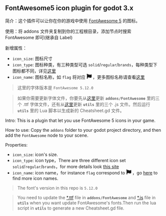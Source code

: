 ## FontAwesome5 icon plugin for godot 3.x

简介：这个插件可以让你在你的游戏中使用 [FontAwesome 5](https://fontawesome.com/) 的图标。 

使用：将 addons 文件夹复制到你的工程根目录，添加节点时搜索 FontAwesome 即可(继承自 Label)

新增属性：  
- `icon_size`: 图标尺寸  
- `icon_type`: 图标种类，有三种类型可选 `solid`/`regular`/`brands`，每种类型下图标都不同，详见[这里](https://fontawesome.com/cheatsheet/free/solid)  
- `icon_name`: 图标名称，如 `flag` 将对应 <svg aria-hidden="true" focusable="false" data-prefix="fas" data-icon="flag" class="svg-inline--fa fa-flag fa-w-16" role="img" xmlns="http://www.w3.org/2000/svg" viewBox="0 0 512 512" width="16" height="16"><path fill="currentColor" d="M349.565 98.783C295.978 98.783 251.721 64 184.348 64c-24.955 0-47.309 4.384-68.045 12.013a55.947 55.947 0 0 0 3.586-23.562C118.117 24.015 94.806 1.206 66.338.048 34.345-1.254 8 24.296 8 56c0 19.026 9.497 35.825 24 45.945V488c0 13.255 10.745 24 24 24h16c13.255 0 24-10.745 24-24v-94.4c28.311-12.064 63.582-22.122 114.435-22.122 53.588 0 97.844 34.783 165.217 34.783 48.169 0 86.667-16.294 122.505-40.858C506.84 359.452 512 349.571 512 339.045v-243.1c0-23.393-24.269-38.87-45.485-29.016-34.338 15.948-76.454 31.854-116.95 31.854z"></path></svg> ，更多图标名称请查看[这里](https://fontawesome.com/cheatsheet/free/solid)  

> 这里的字体版本是 `FontAwesome 5.12.0`  

>  如果你需要更新字体文件，你要先从[这里](https://github.com/FortAwesome/Font-Awesome/tree/master/webfonts)更新 **`addons/FontAwesome`** 里的三个 .ttf 字体文件，还有从[这里](https://github.com/FortAwesome/Font-Awesome/tree/master/js)更新 **`utils`** 里的三个 .js 文件。然后运行 **`utils`** 里的 Lua 脚本以生成新的 Cheatsheet.gd 文件。  


Intro: This is a plugin that let you use FontAwesome 5 icons in your game.

How to use: Copy the `addons` folder to your godot project directory, and then add the `FontAwesome` node to your scene.

Properties:  
- `icon_size`: icon's size.  
- `icon_type`: icon type，There are three different icon set `solid`/`regular`/`brands`，for more details look [this site](https://fontawesome.com/cheatsheet/free/solid)  
- `icon_name`: icon name，for instance `flag` correspond to <svg aria-hidden="true" focusable="false" data-prefix="fas" data-icon="flag" class="svg-inline--fa fa-flag fa-w-16" role="img" xmlns="http://www.w3.org/2000/svg" viewBox="0 0 512 512" width="16" height="16"><path fill="currentColor" d="M349.565 98.783C295.978 98.783 251.721 64 184.348 64c-24.955 0-47.309 4.384-68.045 12.013a55.947 55.947 0 0 0 3.586-23.562C118.117 24.015 94.806 1.206 66.338.048 34.345-1.254 8 24.296 8 56c0 19.026 9.497 35.825 24 45.945V488c0 13.255 10.745 24 24 24h16c13.255 0 24-10.745 24-24v-94.4c28.311-12.064 63.582-22.122 114.435-22.122 53.588 0 97.844 34.783 165.217 34.783 48.169 0 86.667-16.294 122.505-40.858C506.84 359.452 512 349.571 512 339.045v-243.1c0-23.393-24.269-38.87-45.485-29.016-34.338 15.948-76.454 31.854-116.95 31.854z"></path></svg> ，go [here](https://fontawesome.com/cheatsheet/free/solid) to find more icon names.

> The font's version in this repo is `5.12.0`  

>  You need to update the [*.ttf](https://github.com/FortAwesome/Font-Awesome/tree/master/webfonts) file in **`addons/FontAwesome`** and [*.js](https://github.com/FortAwesome/Font-Awesome/tree/master/js) file in **`utils`** when you want update FontAwesome's fonts.Then run the lua script in **`utils`** to generate a new Cheatsheet.gd file.  

